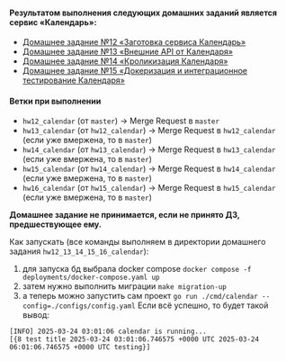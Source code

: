 #### Результатом выполнения следующих домашних заданий является сервис «Календарь»:
- [Домашнее задание №12 «Заготовка сервиса Календарь»](./docs/12_README.md)
- [Домашнее задание №13 «Внешние API от Календаря»](./docs/13_README.md)
- [Домашнее задание №14 «Кроликизация Календаря»](./docs/14_README.md)
- [Домашнее задание №15 «Докеризация и интеграционное тестирование Календаря»](./docs/15_README.md)

#### Ветки при выполнении
- `hw12_calendar` (от `master`) -> Merge Request в `master`
- `hw13_calendar` (от `hw12_calendar`) -> Merge Request в `hw12_calendar` (если уже вмержена, то в `master`)
- `hw14_calendar` (от `hw13_calendar`) -> Merge Request в `hw13_calendar` (если уже вмержена, то в `master`)
- `hw15_calendar` (от `hw14_calendar`) -> Merge Request в `hw14_calendar` (если уже вмержена, то в `master`)
- `hw16_calendar` (от `hw15_calendar`) -> Merge Request в `hw15_calendar` (если уже вмержена, то в `master`)


**Домашнее задание не принимается, если не принято ДЗ, предшествующее ему.**


Как запускать (все команды выполняем в директории домашнего задания `hw12_13_14_15_16_calendar`): 
1) для запуска бд выбрала docker compose
`docker compose -f deployments/docker-compose.yaml up`
2) затем нужно выполнить миграции
`make migration-up`
3) а теперь можно запустить сам проект
`go run ./cmd/calendar --config=./configs/config.yaml`
Если всё успешно, то будет такой вывод:
```
[INFO] 2025-03-24 03:01:06 calendar is running...
[{8 test title 2025-03-24 03:01:06.746575 +0000 UTC 2025-03-24 06:01:06.746575 +0000 UTC testing}]
```